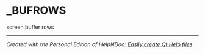 # _BUFROWS

screen buffer rows


***
_Created with the Personal Edition of HelpNDoc: [Easily create Qt Help files](<https://www.helpndoc.com/feature-tour>)_
